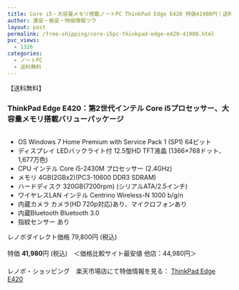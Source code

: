 ```yaml
---
title: Core i5・大容量メモリ搭載ノートPC ThinkPad Edge E420 特価41980円！送料無料！
author: 激安・格安・特価情報ツウ
layout: post
permalink: /free-shipping/core-i5pc-thinkpad-edge-e420-41980.html
pvc_views:
  - 1326
categories:
  - ノートPC
  - 送料無料
---
```

【送料無料】  


### ThinkPad Edge E420：第2世代インテル Core i5プロセッサー、大容量メモリ搭載バリューパッケージ

<div class="img-bg2 img_L">
  <a href="http://hb.afl.rakuten.co.jp/hgc/0e2cd4f8.0aa07074.0e2cd4f9.9ebf5435/?pc=http%3a%2f%2fitem.rakuten.co.jp%2flenovopc%2f10000252%2f%3fscid%3daf_ich_link_img&#038;m=http%3a%2f%2fm.rakuten.co.jp%2flenovopc%2fi%2f10000252%2f" target="_blank"><img src="http://hbb.afl.rakuten.co.jp/hgb/?pc=http%3a%2f%2fthumbnail.image.rakuten.co.jp%2f%400_mall%2flenovopc%2fcabinet%2ftop%2f02225899%2fimg57421012.jpg%3f_ex%3d128x128&#038;m=http%3a%2f%2fthumbnail.image.rakuten.co.jp%2f%400_mall%2flenovopc%2fcabinet%2ftop%2f02225899%2fimg57421012.jpg" border="0" title="" alt="" /></a>
</div>

<!--more-->

  * OS Windows 7 Home Premium with Service Pack 1 (SP1) 64ビット
  * ディスプレイ LEDバックライト付 12.5型HD TFT液晶 (1366&#215;768ドット、1,677万色)
  * CPU インテル Core i5-2430M プロセッサー (2.4GHz)
  * メモリ 4GB(2GBx2)(PC3-10600 DDR3 SDRAM)
  * ハードディスク 320GB(7200rpm) (シリアルATA/2.5インチ)
  * ワイヤレスLAN インテル Centrino Wireless-N 1000 b/g/n
  * 内蔵カメラ カメラ(HD 720p対応)あり、マイクロフォンあり
  * 内蔵Bluetooth Bluetooth 3.0
  * 指紋センサー あり

レノボダイレクト価格 79,800円 (税込)  
<br clear="all" />特価 <span class="tokka-price"><strong>41,980</strong></span>円 (税込)　＜価格比較サイト最安値 他店：44,980円＞  
　　  
レノボ・ショッピング　楽天市場店にて特価情報を見る： <a href="http://hb.afl.rakuten.co.jp/hgc/0e2cd4f8.0aa07074.0e2cd4f9.9ebf5435/?pc=http%3a%2f%2fitem.rakuten.co.jp%2flenovopc%2f10000252%2f%3fscid%3daf_ich_link_img&#038;m=http%3a%2f%2fm.rakuten.co.jp%2flenovopc%2fi%2f10000252%2f" target="_blank"><span class="fs150p">ThinkPad Edge E420</span></a>